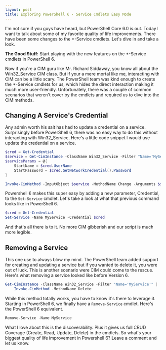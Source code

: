 ```yaml
---
layout: post
title: Exploring PowerShell 6 - Service Cmdlets Easy Mode
---
```


I'm not sure if you guys have heard, but PowerShell Core 6.0 is out.
Today I want to talk about some of my favorite quality of life improvements.
There have been some changes to the *-Service cmdlets.
Let's dive in and take a look.

**The Good Stuff:**
Start playing with the new features on the *-Service cmdlets in PowerShell 6.

<!-- more -->

Now if you're a CIM guru like Mr. Richard Siddaway, you know all about the Win32_Service CIM class.
But if your a mere mortal like me, interacting with CIM can be a little scary.
The PowerShell team was kind enough to create the *-Service cmdlets for us, which hides the direct interaction making it much more user-friendly.
Unfortunately, there was a couple of common scenarios that weren't cover by the cmdlets and required us to dive into the CIM methods.

## Changing A Service's Credential

Any admin worth his salt has had to update a credential on a service.
Surprisingly before PowerShell 6, there was no easy way to do this without interacting with Win32_Service.
Here's a little code snippet I would use update the credential on a service.

```powershell
$cred = Get-Credential
$service = Get-CimInstance -ClassName Win32_Service -Filter "Name='MyService'"
$serviceParams = @{
    StartName = $cred.UserName
    StartPassword = $cred.GetNetworkCredential().Password
}

Invoke-CimMethod -InputObject $service -MethodName Change -Arguments $serviceParams
```

Powershell 6 makes this super easy by adding a new parameter, Credential, to the ```Set-Service``` cmdlet.
Let's take a look at what that previous command looks like in PowerShell 6.

```powershell
$cred = Get-Credential
Set-Service -Name MyService -Credential $cred
```

And that's all there is to it.
No more CIM gibberish and our script is much more legible.

## Removing a Service

This one use to always blow my mind.
The PowerShell team added support for creating and updating a service but if you wanted to delete it, you were out of luck.
This is another scenario were CIM could come to the rescue.
Here's what removing a service looked like before Version 6.

```powershell
Get-CimInstance -ClassName Win32_Service -Filter "Name='MyService'" |
    Invoke-CimMethod -MethodName Delete
```

While this method totally works, you have to know it's there to leverage it.
Starting in PowerShell 6, we finally have a ```Remove-Service``` cmdlet.
Here's the PowerShell 6 equivalent.

```powershell
Remove-Service -Name MyService
```

What I love about this is the discoverability.
Plus it gives us full CRUD Coverage (Create, Read, Update, Delete) in the cmdlets.
So what's your biggest quality of life improvement in Powershell 6?
Leave a comment and let us know.
